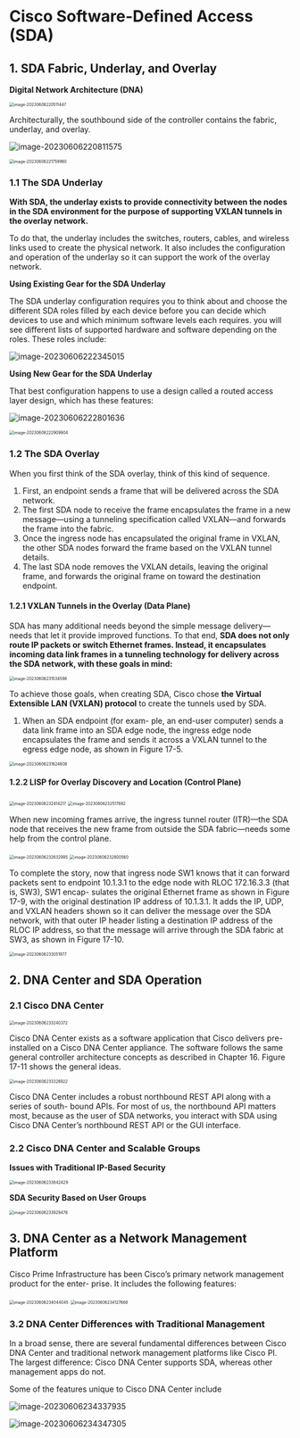 # Cisco Software-Defined Access (SDA)

## 1. **SDA Fabric, Underlay, and Overlay**

**Digital Network Architecture (DNA)**

<img src="images/image-20230606220511447.png" alt="image-20230606220511447" style="zoom:50%;" />

Architecturally, the southbound side of the controller contains the fabric, underlay, and overlay. 

![image-20230606220811575](images/image-20230606220811575.png)

<img src="images/image-20230606221759960.png" alt="image-20230606221759960" style="zoom:50%;" />

### 1.1 **The SDA Underlay**

**With SDA, the underlay exists to provide connectivity between the nodes in the SDA environment for the purpose of supporting VXLAN tunnels in the overlay network.** 

To do that, the underlay includes the switches, routers, cables, and wireless links used to create the physical network. It also includes the configuration and operation of the underlay so it can support the work of the overlay network.

**Using Existing Gear for the SDA Underlay**

The SDA underlay configuration requires you to think about and choose the different SDA roles filled by each device before you can decide which devices to use and which minimum software levels each requires. you will see different lists of supported hardware and software depending on the roles. These roles include:

![image-20230606222345015](images/image-20230606222345015.png)

**Using New Gear for the SDA Underlay**

That best configuration happens to use a design called a routed access layer design, which has these features:

![image-20230606222801636](images/image-20230606222801636.png)

<img src="images/image-20230606222909904.png" alt="image-20230606222909904" style="zoom:50%;" />

### 1.2 **The SDA Overlay**

When you first think of the SDA overlay, think of this kind of sequence. 

1. First, an endpoint sends a frame that will be delivered across the SDA network. 
2. The first SDA node to receive the frame encapsulates the frame in a new message—using a tunneling specification called VXLAN—and forwards the frame into the fabric. 
3. Once the ingress node has encapsulated the original frame in VXLAN, the other SDA nodes forward the frame based on the VXLAN tunnel details. 
4. The last SDA node removes the VXLAN details, leaving the original frame, and forwards the original frame on toward the destination endpoint.

#### 1.2.1 VXLAN Tunnels in the Overlay (Data Plane)

SDA has many additional needs beyond the simple message delivery—needs that let it provide improved functions. To that end, **SDA does not only route IP packets or switch Ethernet frames. Instead, it encapsulates incoming data link frames in a tunneling technology for delivery across the SDA network, with these goals in mind:**

<img src="images/image-20230606231534598.png" alt="image-20230606231534598" style="zoom:50%;" />

To achieve those goals, when creating SDA, Cisco chose **the Virtual Extensible LAN (VXLAN) protocol** to create the tunnels used by SDA.

1. When an SDA endpoint (for exam- ple, an end-user computer) sends a data link frame into an SDA edge node, the ingress edge node encapsulates the frame and sends it across a VXLAN tunnel to the egress edge node, as shown in Figure 17-5.

<img src="images/image-20230606231824608.png" alt="image-20230606231824608" style="zoom:50%;" />



#### 1.2.2 LISP for Overlay Discovery and Location (Control Plane)

<img src="images/image-20230606232414217.png" alt="image-20230606232414217" style="zoom:50%;" />

<img src="images/image-20230606232517892.png" alt="image-20230606232517892" style="zoom:50%;" />

When new incoming frames arrive, the ingress tunnel router (ITR)—the SDA node that receives the new frame from outside the SDA fabric—needs some help from the control plane. 

<img src="images/image-20230606232632995.png" alt="image-20230606232632995" style="zoom:50%;" />

<img src="images/image-20230606232800560.png" alt="image-20230606232800560" style="zoom:50%;" />

To complete the story, now that ingress node SW1 knows that it can forward packets sent to endpoint 10.1.3.1 to the edge node with RLOC 172.16.3.3 (that is, SW3), SW1 encap- sulates the original Ethernet frame as shown in Figure 17-9, with the original destination IP address of 10.1.3.1. It adds the IP, UDP, and VXLAN headers shown so it can deliver the message over the SDA network, with that outer IP header listing a destination IP address of the RLOC IP address, so that the message will arrive through the SDA fabric at SW3, as shown in Figure 17-10.

<img src="images/image-20230606233051977.png" alt="image-20230606233051977" style="zoom:50%;" />

## 2. **DNA Center and SDA Operation**

### 2.1 **Cisco DNA Center**

<img src="images/image-20230606233240372.png" alt="image-20230606233240372" style="zoom:50%;" />

Cisco DNA Center exists as a software application that Cisco delivers pre-installed on a Cisco DNA Center appliance. The software follows the same general controller architecture concepts as described in Chapter 16. Figure 17-11 shows the general ideas.

<img src="images/image-20230606233326922.png" alt="image-20230606233326922" style="zoom:50%;" />

Cisco DNA Center includes a robust northbound REST API along with a series of south- bound APIs. For most of us, the northbound API matters most, because as the user of SDA networks, you interact with SDA using Cisco DNA Center’s northbound REST API or the GUI interface. 



### 2.2 **Cisco DNA Center and Scalable Groups**

**Issues with Traditional IP-Based Security**

<img src="images/image-20230606233842429.png" alt="image-20230606233842429" style="zoom:50%;" />

**SDA Security Based on User Groups**

<img src="images/image-20230606233929476.png" alt="image-20230606233929476" style="zoom:50%;" />



## 3. **DNA Center as a Network Management Platform**

 Cisco Prime Infrastructure has been Cisco’s primary network management product for the enter- prise. It includes the following features:

<img src="images/image-20230606234044045.png" alt="image-20230606234044045" style="zoom:50%;" />

<img src="images/image-20230606234127668.png" alt="image-20230606234127668" style="zoom:50%;" />

### 3.2 **DNA Center Differences with Traditional Management**

In a broad sense, there are several fundamental differences between Cisco DNA Center and traditional network management platforms like Cisco PI. The largest difference: Cisco DNA Center supports SDA, whereas other management apps do not. 

Some of the features unique to Cisco DNA Center include

![image-20230606234337935](images/image-20230606234337935.png)

![image-20230606234347305](images/image-20230606234347305.png)